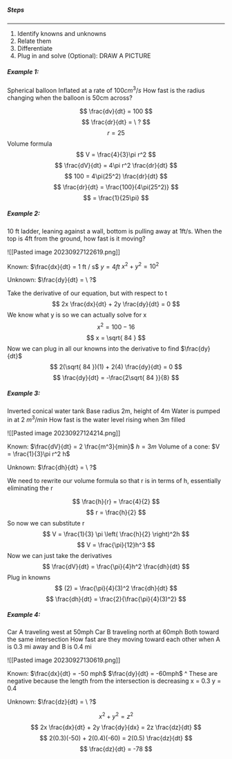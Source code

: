 ##### Steps
---
1. Identify knowns and unknowns
2. Relate them
3. Differentiate
4. Plug in and solve
(Optional): DRAW A PICTURE
##### Example 1:
Spherical balloon
Inflated at a rate of 100$cm^3/s$
How fast is the radius changing when the balloon is 50cm across?

$$
\frac{dv}{dt} = 100
$$
$$
\frac{dr}{dt} = \ ?
$$
$$
r = 25
$$
Volume formula
$$
V = \frac{4}{3}\pi r^2
$$
$$
\frac{dV}{dt} = 4\pi r^2 \frac{dr}{dt}
$$
$$
100 = 4\pi(25^2) \frac{dr}{dt}
$$
$$
\frac{dr}{dt} = \frac{100}{4\pi(25^2)}
$$
$$
= \frac{1}{25\pi}
$$
##### Example 2:
10 ft ladder, leaning against a wall, bottom is pulling away at 1ft/s.
When the top is 4ft from the ground, how fast is it moving?

![[Pasted image 20230927122619.png]]

Known:
$\frac{dx}{dt} = 1 ft / s$
$y = 4ft$
$x^2 + y^2 = 10^2$

Unknown:
$\frac{dy}{dt} = \ ?$

Take the derivative of our equation, but with respect to t
$$
2x \frac{dx}{dt} + 2y \frac{dy}{dt} = 0
$$
We know what y is so we can actually solve for x
$$
x^2 = 100-16
$$
$$
x = \sqrt{ 84 }
$$
Now we can plug in all our knowns into the derivative to find $\frac{dy}{dt}$
$$
2(\sqrt{ 84 })(1) + 2(4) \frac{dy}{dt} = 0
$$
$$
\frac{dy}{dt} = -\frac{2\sqrt{ 84 }}{8}
$$
##### Example 3:
Inverted conical water tank
Base radius 2m, height of 4m
Water is pumped in at 2 $m^3 / min$
How fast is the water level rising when 3m filled

![[Pasted image 20230927124214.png]]

Known:
$\frac{dV}{dt} = 2 \frac{m^3}{min}$
$h = 3m$
Volume of a cone: $V = \frac{1}{3}\pi r^2 h$

Unknown:
$\frac{dh}{dt} = \ ?$

We need to rewrite our volume formula so that r is in terms of h, essentially eliminating the r

$$
\frac{h}{r} = \frac{4}{2}
$$
$$
r = \frac{h}{2}
$$
So now we can substitute r
$$
V = \frac{1}{3} \pi \left( \frac{h}{2} \right)^2h
$$
$$
V = \frac{\pi}{12}h^3
$$
Now we can just take the derivatives
$$
\frac{dV}{dt} = \frac{\pi}{4}h^2 \frac{dh}{dt}
$$
Plug in knowns
$$
(2) = \frac{\pi}{4}(3)^2 \frac{dh}{dt}
$$
$$
\frac{dh}{dt} = \frac{2}{\frac{\pi}{4}(3)^2}
$$
##### Example 4:
Car A traveling west at 50mph
Car B traveling north at 60mph
Both toward the same intersection
How fast are they moving toward each other when A is 0.3 mi away and B is 0.4 mi

![[Pasted image 20230927130619.png]]

Known:
$\frac{dx}{dt} = -50 mph$
$\frac{dy}{dt} = -60mph$
^ These are negative because the length from the intersection is decreasing 
x = 0.3
y = 0.4

Unknown:
$\frac{dz}{dt} = \ ?$

$$
x^2 + y^2 = z^2
$$
$$
2x \frac{dx}{dt} + 2y \frac{dy}{dx} = 2z \frac{dz}{dt}
$$
$$
2(0.3)(-50) + 2(0.4)(-60) = 2(0.5) \frac{dz}{dt}
$$
$$
\frac{dz}{dt} = -78
$$

